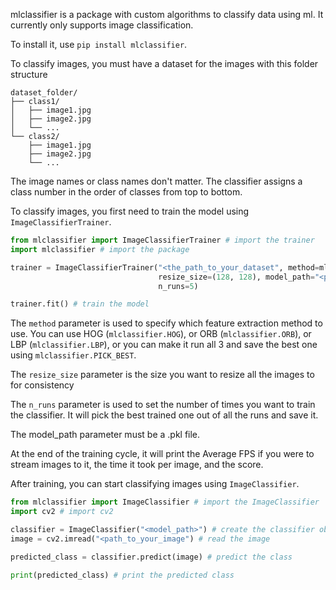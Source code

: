 mlclassifier is a package with custom algorithms to classify data using ml. It currently only supports image classification.

To install it, use ```pip install mlclassifier```.

To classify images, you must have a dataset for the images with this folder structure

```
dataset_folder/
├── class1/
│   ├── image1.jpg
│   ├── image2.jpg
│   └── ...
└── class2/
    ├── image1.jpg
    ├── image2.jpg
    └── ...
```

The image names or class names don't matter. The classifier assigns a class number in the order of classes from top to bottom.

To classify images, you first need to train the model using ```ImageClassifierTrainer```.

```python
from mlclassifier import ImageClassifierTrainer # import the trainer
import mlclassifier # import the package

trainer = ImageClassifierTrainer("<the_path_to_your_dataset", method=mlclassifier.PICK_BEST,  # Create the ImageClassiferTrainerObject
                                 resize_size=(128, 128), model_path="<path_you_want_to_save_the_model>",
                                 n_runs=5) 

trainer.fit() # train the model
```

The ```method``` parameter is used to specify which feature extraction method to use. 
You can use HOG (```mlclassifier.HOG```), or ORB (```mlclassifier.ORB```), or LBP (```mlclassifier.LBP```), or you can make it run all 3 and save the best one using ```mlclassifier.PICK_BEST```.

The ```resize_size``` parameter is the size you want to resize all the images to for consistency

The ```n_runs``` parameter is used to set the number of times you want to train the classifier. It will pick the best trained one out of all the runs and save it.

The model_path parameter must be a .pkl file.

At the end of the training cycle, it will print the Average FPS if you were to stream images to it, the time it took per image, and the score.

After training, you can start classifying images using ```ImageClassifier```.

```python
from mlclassifier import ImageClassifier # import the ImageClassifier 
import cv2 # import cv2

classifier = ImageClassifier("<model_path>") # create the classifier object
image = cv2.imread("<path_to_your_image") # read the image

predicted_class = classifier.predict(image) # predict the class

print(predicted_class) # print the predicted class
```
